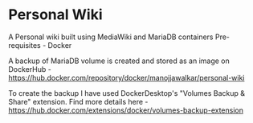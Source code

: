 # Personal Wiki
A Personal wiki built using MediaWiki and MariaDB containers
Pre-requisites - Docker

A backup of MariaDB volume is created and stored as an image on DockerHub - https://hub.docker.com/repository/docker/manojjawalkar/personal-wiki

To create the backup I have used DockerDesktop's "Volumes Backup & Share" extension. Find more details here - https://hub.docker.com/extensions/docker/volumes-backup-extension
